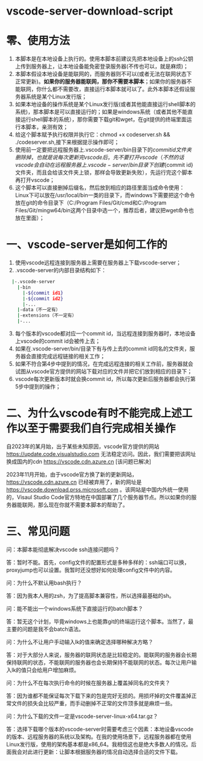 # vscode-server-download-script


# 零、使用方法


1. 本脚本是在本地设备上执行的。使用本脚本前建议先把本地设备上的ssh公钥上传到服务器上，让本地设备能免密登录服务器(不传也可以，就是麻烦)；
2. 本脚本假设本地设备是能联网的，而服务器则不可以(或者无法在联网状态下正常更新)。**如果你的服务器能联网，那你不需要本脚本**；如果你的服务器不能联网，你什么都不需要改，直接运行本脚本就可以了。此外本脚本还假设服务器系统是某个Linux发行版；
3. 如果本地设备的操作系统是某个Linux发行版(或者其他能直接运行shell脚本的系统)，那本脚本是可以直接运行的；如果是windows系统（或者其他不能直接运行shell脚本的系统），那你需要下载git和wget，在git提供的终端里面运行本脚本，亲测有效；
4. 给这个脚本赋予执行权限并执行它：chmod +x codeserver.sh && ./codeserver.sh,接下来根据提示操作即可；
5. 使用前一定要把远程服务器上.vscode-server/bin目录下的${commit id}文件夹删除掉，也就是说每次更新完vscode后，先不要打开vscode（不然的话vscode会自动在远程服务器上.vscode-server/bin目录下创建${commit id}文件夹，而且会给该文件夹上锁，那样会导致更新失败），先运行完这个脚本再打开vscode；
6. 这个脚本可以直接删掉后缀名，然后放到相应的路径里面当成命令使用：Linux下可以放在/usr/local/bin一类的目录下，而windows下需要把这个命令放在git的命令目录下（C:/Program Files/Git/cmd和C:/Program Files/Git/mingw64/bin这两个目录中选一个，推荐后者，建议把wget命令也放在里面）；


# 一、vscode-server是如何工作的


1. 使用vscode远程连接到服务器上需要在服务器上下载vscode-server；
2. .vscode-server的内部目录结构如下：
```bash
  |-.vscode-server
    |-bin
      |-${commit id1}
      |-${commit id2}
      |-...
    |-data（不一定有）
    |-extensions（不一定有）
    |-...
```
3. 每个版本的vscode都对应一个commit id，当远程连接到服务器时，本地设备上vscode的commit id会被传上去；
4. 如果在.vscode-server/bin/目录下有与传上去的commit id同名的文件夹，服务器会直接完成远程链接的相关工作；
5. 如果不符合第4步中提到的情况，在完成远程连接的相关工作前，服务器就会试图从vscode官方提供的网站下载对应的文件并把它们放到相应的目录下；
6. vscode每次更新版本时就会换commit id，所以每次更新后服务器都会执行第5步中提到的操作；


# 二、为什么vscode有时不能完成上述工作以至于需要我们自行完成相关操作


  自2023年的某月始，出于某些未知原因，vscode官方提供的网站 https://update.code.visualstudio.com 无法稳定访问。因此，我们需要把该网址换成国内的cdn https://vscode.cdn.azure.cn [该问题已解决]

  2023年11月开始，由于vscode官方换了新的更新网站，https://vscode.cdn.azure.cn 已经被弃用了，新的网址是 https://vscode.download.prss.microsoft.com 。该网站是中国内外统一使用的，Visaul Studio Code官方特地在中国部署了几个服务器节点。所以如果你的服务器能联网，那么现在你就不需要本脚本的帮助了。

# 三、常见问题


问：本脚本能彻底解决vscode ssh连接问题吗？

答：暂时不能。首先，config文件的配置形式是多种多样的：ssh端口可以换，proxyjump也可以设置。我暂时还没想好如何处理config文件中的内容。

问：为什么不默认用bash执行？

答：因为我本人用的zsh，为了提高脚本兼容性，所以选择最基础的sh。

问：能不能出一个windows系统下直接运行的batch脚本？

答：暂无这个计划，毕竟windows上也能靠git的终端运行这个脚本。当然了，最主要的问题是我不会batch语法。

问：为什么不让用户手动输入lk的值来确定选择哪种解决方略？

答：对于大部分人来说，服务器的联网状态是比较稳定的。能联网的服务器会长期保持联网的状态，不能联网的服务器也会长期保持不能联网的状态。每次让用户输入lk的值只会给用户增加麻烦。

问：为什么不在每次执行命令的时候在服务器上覆盖掉同名的文件夹？

答：因为谁都不能保证每次下载下来的包是完好无损的。用损坏掉的文件覆盖掉正常文件的损失会比较严重，而手动删掉不正常的文件顶多就是麻烦一些。

问：为什么下载的文件一定是vscode-server-linux-x64.tar.gz？

答：选择下载哪个版本的vscode-server时需要考虑三个因素：本地设备vscode的版本、远程服务器的系统以及架构。在我的使用场景下，远程服务器都在使用Linux发行版，使用的架构基本都是x86_64。我相信这也是绝大多数人的情况。后面我会对此进行更新：让脚本根据服务器的情况自动选择合适的文件下载。

